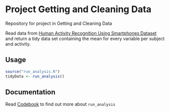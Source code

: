 Project Getting and Cleaning Data
=================================

Repository for project in Getting and Cleaning Data

Read data from [Human Activity Recognition Using Smartphones Dataset](http://archive.ics.uci.edu/ml/datasets/Human+Activity+Recognition+Using+Smartphones) and return a tidy data set containing the mean for every variable per subject and activity.

Usage
-----

``` R
source("run_analysis.R")
tidyData <- run_analysis()
```

Documentation
-------------

Read [Codebook](Codebook.md) to find out more about `run_analysis`
